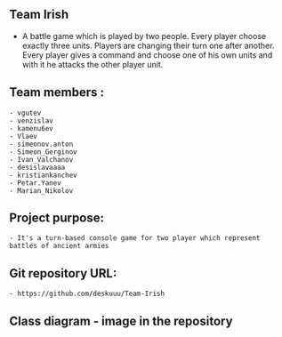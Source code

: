 ## Team Irish
- A battle game which is played by two people. Every player choose exactly three units. Players are changing their turn one after another. Every player gives a command and choose one of his own units and with it he attacks the other player unit.

## Team members :

    - vgutev 
    - venzislav
    - kamenu6ev
    - Vlaev
    - simeonov.anton
    - Simeon_Gerginov
    - Ivan_Valchanov
    - desislavaaaa
    - kristiankanchev
    - Petar.Yanev
    - Marian_Nikolov

## Project purpose:

    - It's a turn-based console game for two player which represent battles of ancient armies

## Git repository URL:

    - https://github.com/deskuuu/Team-Irish

## Class diagram - image in the repository

    